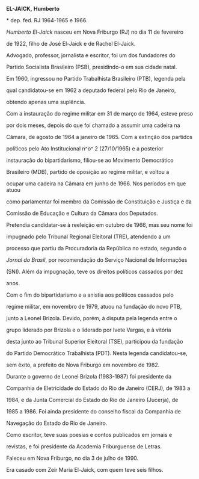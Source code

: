 **EL-JAICK,** **Humberto**



\* dep. fed. RJ 1964-1965 e 1966.



*Humberto El-Jaick* nasceu em Nova Friburgo (RJ) no dia 11 de fevereiro

de 1922, filho de José El-Jaick e de Rachel El-Jaick.



Advogado, professor, jornalista e escritor, foi um dos fundadores do

Partido Socialista Brasileiro (PSB), presidindo-o em sua cidade natal.

Em 1960, ingressou no Partido Trabalhista Brasileiro (PTB), legenda pela

qual candidatou-se em 1962 a deputado federal pelo Rio de Janeiro,

obtendo apenas uma suplência.



Com a instauração do regime militar em 31 de março de 1964, esteve preso

por dois meses, depois do que foi chamado a assumir uma cadeira na

Câmara, de agosto de 1964 a janeiro de 1965. Com a extinção dos partidos

políticos pelo Ato Institucional n^o^ 2 (27/10/1965) e a posterior

instauração do bipartidarismo, filiou-se ao Movimento Democrático

Brasileiro (MDB), partido de oposição ao regime militar, e voltou a

ocupar uma cadeira na Câmara em junho de 1966. Nos períodos em que atuou

como parlamentar foi membro da Comissão de Constituição e Justiça e da

Comissão de Educação e Cultura da Câmara dos Deputados.



Pretendia candidatar-se à reeleição em outubro de 1966, mas seu nome foi

impugnado pelo Tribunal Regional Eleitoral (TRE), atendendo a um

processo que partiu da Procuradoria da República no estado, segundo o

*Jornal do Brasil*, por recomendação do Serviço Nacional de Informações

(SNI). Além da impugnação, teve os direitos políticos cassados por dez

anos.



Com o fim do bipartidarismo e a anistia aos políticos cassados pelo

regime militar, em novembro de 1979, atuou na fundação do novo PTB,

junto a Leonel Brizola. Devido, porém, à disputa pela legenda entre o

grupo liderado por Brizola e o liderado por Ivete Vargas, e à vitória

desta junto ao Tribunal Superior Eleitoral (TSE), participou da fundação

do Partido Democrático Trabalhista (PDT). Nesta legenda candidatou-se,

sem êxito, a prefeito de Nova Friburgo em novembro de 1982.



Durante o governo de Leonel Brizola (1983-1987) foi presidente da

Companhia de Eletricidade do Estado do Rio de Janeiro (CERJ), de 1983 a

1984, e da Junta Comercial do Estado do Rio de Janeiro (Jucerja), de

1985 a 1986. Foi ainda presidente do conselho fiscal da Companhia de

Navegação do Estado do Rio de Janeiro.



Como escritor, teve suas poesias e contos publicados em jornais e

revistas, e foi presidente da Academia Friburguense de Letras.



Faleceu em Nova Friburgo, no dia 3 de julho de 1990.



Era casado com Zeir Maria El-Jaick, com quem teve seis filhos.



